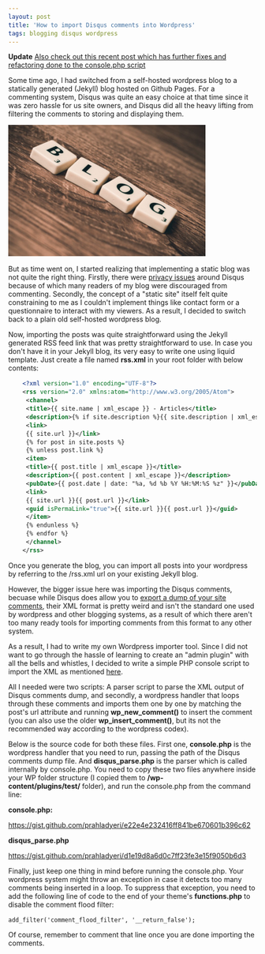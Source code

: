 ```yaml
---
layout: post
title: 'How to import Disqus comments into Wordpress'
tags: blogging disqus wordpress
---
```


**Update** [Also check out this recent post which has further fixes and refactoring done to the console.php script](/blog/2020/03/comments-migration-from-disqus-to-wordpress.html)

Some time ago, I had switched from a self-hosted wordpress blog to a statically generated (Jekyll) blog hosted on Github Pages. For a commenting system, Disqus was quite an easy choice at that time since it was zero hassle for us site owners, and Disqus did all the heavy lifting from filtering the comments to storing and displaying them.

![Blog](/uploads/2017/09/pexels-photo-262508.jpeg)

But as time went on, I started realizing that implementing a static blog was not quite the right thing. Firstly, there were [privacy issues](https://en.wikipedia.org/wiki/Disqus#Criticism_and_privacy_concerns) around Disqus because of which many readers of my blog were discouraged from commenting. Secondly, the concept of a "static site" itself felt quite constraining to me as I couldn't implement things like contact form or a questionnaire to interact with my viewers. As a result, I decided to switch back to a plain old self-hosted wordpress blog.

Now, importing the posts was quite straightforward using the Jekyll generated RSS feed link that was pretty straightforward to use. In case you don't have it in your Jekyll blog, its very easy to write one using liquid template. Just create a file named **rss.xml** in your root folder with below contents:

```xml
    <?xml version="1.0" encoding="UTF-8"?>
    <rss version="2.0" xmlns:atom="http://www.w3.org/2005/Atom">
     <channel>
     <title>{{ site.name | xml_escape }} - Articles</title>
     <description>{% if site.description %}{{ site.description | xml_escape }}{% endif %}</description>
     <link>
     {{ site.url }}</link>
     {% for post in site.posts %}
     {% unless post.link %}
     <item>
     <title>{{ post.title | xml_escape }}</title>
     <description>{{ post.content | xml_escape }}</description>
     <pubDate>{{ post.date | date: "%a, %d %b %Y %H:%M:%S %z" }}</pubDate>
     <link>
     {{ site.url }}{{ post.url }}</link>
     <guid isPermaLink="true">{{ site.url }}{{ post.url }}</guid>
     </item>
     {% endunless %}
     {% endfor %}
     </channel>
    </rss>
```

Once you generate the blog, you can import all posts into your wordpress by referring to the /rss.xml url on your existing Jekyll blog.

However, the bigger issue here was importing the Disqus comments, becuase while Disqus does allow you to [export a dump of your site comments](https://help.disqus.com/customer/portal/articles/472149-comments-export), their XML format is pretty weird and isn't the standard one used by wordpress and other blogging systems, as a result of which there aren't too many ready tools for importing comments from this format to any other system.

As a result, I had to write my own Wordpress importer tool. Since I did not want to go through the hassle of learning to create an "admin plugin" with all the bells and whistles, I decided to write a simple PHP console script to import the XML as mentioned [here](https://wordpress.stackexchange.com/a/76466/52396).

All I needed were two scripts: A parser script to parse the XML output of Disqus comments dump, and secondly, a wordpress handler that loops through these comments and imports them one by one by matching the post's url attribute and running **wp\_new\_comment()** to insert the comment (you can also use the older **wp\_insert\_comment()**, but its not the recommended way according to the wordpress codex).

Below is the source code for both these files. First one, **console.php** is the wordpress handler that you need to run, passing the path of the Disqus comments dump file. And **disqus\_parse.php** is the parser which is called internally by console.php. You need to copy these two files anywhere inside your WP folder structure (I copied them to **/wp-content/plugins/test/** folder), and run the console.php from the command line:

**console.php:**

<https://gist.github.com/prahladyeri/e22e4e232416ff841be670601b396c62>

**disqus_parse.php**

<https://gist.github.com/prahladyeri/d1e19d8a6d0c7ff23fe3e15f9050b6d3>

Finally, just keep one thing in mind before running the console.php. Your wordpress system might throw an exception in case it detects too many comments being inserted in a loop. To suppress that exception, you need to add the following line of code to the end of your theme's **functions.php** to disable the comment flood filter:

```
add_filter('comment_flood_filter', '__return_false');
```

Of course, remember to comment that line once you are done importing the comments.
